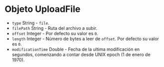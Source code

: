 # Objeto UploadFile

* `type` String - `file`.
* `filePath` String - Ruta del archivo a subir.
* `offset` Integer - Por defecto su valor es `0`.
* `length` Integer - Número de bytes a leer de `offset`. Por defecto su valor es `0`.
* `modificationTime` Double - Fecha de la ultima modificación en segundos, comenzando a contar desde UNIX epoch (1 de enero de 1970).
